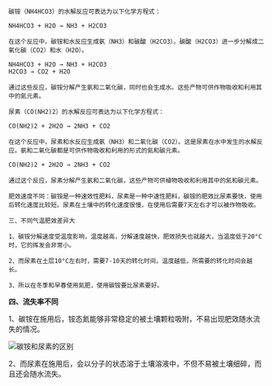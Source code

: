 ```
碳铵（NH4HCO3）的水解反应可表达为以下化学方程式：

NH4HCO3 + H2O → NH3 + H2CO3

在这个反应中，碳铵和水反应生成氨（NH3）和碳酸（H2CO3）。碳酸（H2CO3）进一步分解成二氧化碳（CO2）和水（H2O）。

NH4HCO3 + H2O → NH3 + H2CO3
H2CO3 → CO2 + H2O

通过这些反应，碳铵分解产生氨和二氧化碳，同时也会生成水。这些产物可供作物吸收和利用其中的氮元素。
```

```
尿素（CO(NH2)2）的水解反应可表达为以下化学方程式：

CO(NH2)2 + 2H2O → 2NH3 + CO2

在这个反应中，尿素和水反应生成氨（NH3）和二氧化碳（CO2）。这是尿素在水中发生的水解反应。氨和二氧化碳都是可供作物吸收和利用的形式的氮和碳元素。

CO(NH2)2 + 2H2O → 2NH3 + CO2

通过这个反应，尿素分解产生氨和二氧化碳，这些产物可供植物吸收和利用其中的氮和碳元素。
```

```
肥效速度不同：碳铵是一种速效性肥料，尿素是一种中速性肥料，碳铵的肥效比尿素要快，使用后转化速度比较短。尿素在土壤中的转化速度很慢，在使用后需要7天左右才可以被作物吸收。
```

```
三、不同气温肥效差异大

1、碳铵分解速度受温度影响，温度越高，分解速度越快，肥效损失也就越大，当温度低于20°C时，它的挥发会非常小。

2、而尿素在土层10°C左右时，需要7-10天的转化时间，温度越低，所需要的转化时间会越长。

3、所以在冬季和早春使用氮肥，使用碳铵要比尿素要好。
```

**四、流失率不同**

1、碳铵在施用后，铵态氮能够非常稳定的被土壤颗粒吸附，不易出现肥效随水流失的情况。

![碳铵和尿素的区别](https://www.nonggan.com/upload/images/2022/9/3016138285.jpg)

2、而尿素在施用后，会以分子的状态溶于土壤溶液中，不但不易被土壤细碎，而且还会随水流失。
